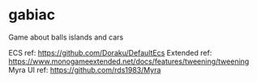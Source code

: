 # gabiac
Game about balls islands and cars

ECS ref: https://github.com/Doraku/DefaultEcs
Extended ref: https://www.monogameextended.net/docs/features/tweening/tweening
Myra UI ref: https://github.com/rds1983/Myra
